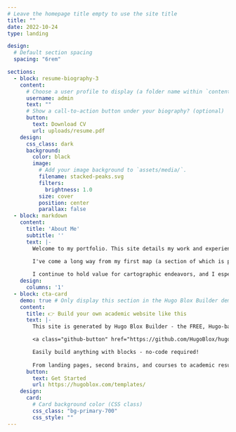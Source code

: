 ```yaml
---
# Leave the homepage title empty to use the site title
title: ""
date: 2022-10-24
type: landing

design:
  # Default section spacing
  spacing: "6rem"

sections:
  - block: resume-biography-3
    content:
      # Choose a user profile to display (a folder name within `content/authors/`)
      username: admin
      text: ""
      # Show a call-to-action button under your biography? (optional)
      button:
        text: Download CV
        url: uploads/resume.pdf
    design:
      css_class: dark
      background:
        color: black
        image:
          # Add your image background to `assets/media/`.
          filename: stacked-peaks.svg
          filters:
            brightness: 1.0
          size: cover
          position: center
          parallax: false
  - block: markdown
    content:
      title: 'About Me'
      subtitle: ''
      text: |-
        Welcome to my portfolio. This site details my work and experience from the past two years while completing my MGIST. Take a look through my portfolio to check out some of the projects I've completed in the program as well as work completed during my internship and capstone experience.

        I've come a long way from my first map (a section of which is pictured above). As a high school student, I thought I was going to pursue art as a college major and figure out the whole job thing from there. For a project in 11th grade, I quilted and then hand-embroidered a topographic map of the section of the Appalachian Mountains surrounding my grandparents' house in Sylva, NC. I already had a fascination with maps, but that project sparked the idea in my mind that I could combine my artistic and aesthetic talents with my growing interest in geography and data science. After entering UNC Chapel Hill as a studio art major, I quickly changed my program to major in geography, and the rest is history.
        
        I continue to hold value for cartographic endeavors, and I especially enjoy work where I can combine many of my skills and passions: art, data analysis, and coding. I hope you will appreciate my aesthetic sense as you explore my work in this portfolio. Through my time in the program, I have built upon prior education in Geography and Visual Arts from my Undergraduate program, adding a deeper knowledge of GIS concepts and proficiency with ArcGIS programs. For more detailed information about my experience and learning in the program, you can read through my portfolio.
    design:
      columns: '1'
  - block: cta-card
    demo: true # Only display this section in the Hugo Blox Builder demo site
    content:
      title: 👉 Build your own academic website like this
      text: |-
        This site is generated by Hugo Blox Builder - the FREE, Hugo-based open source website builder trusted by 250,000+ academics like you.

        <a class="github-button" href="https://github.com/HugoBlox/hugo-blox-builder" data-color-scheme="no-preference: light; light: light; dark: dark;" data-icon="octicon-star" data-size="large" data-show-count="true" aria-label="Star HugoBlox/hugo-blox-builder on GitHub">Star</a>

        Easily build anything with blocks - no-code required!
        
        From landing pages, second brains, and courses to academic resumés, conferences, and tech blogs.
      button:
        text: Get Started
        url: https://hugoblox.com/templates/
    design:
      card:
        # Card background color (CSS class)
        css_class: "bg-primary-700"
        css_style: ""
---
```

